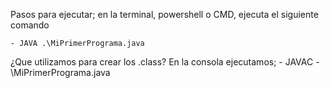 Pasos para ejecutar;
en la terminal, powershell o CMD, ejecuta el siguiente comando

    - JAVA .\MiPrimerPrograma.java

¿Que utilizamos para crear los .class?
    En la consola ejecutamos;
    - JAVAC -\MiPrimerPrograma.java